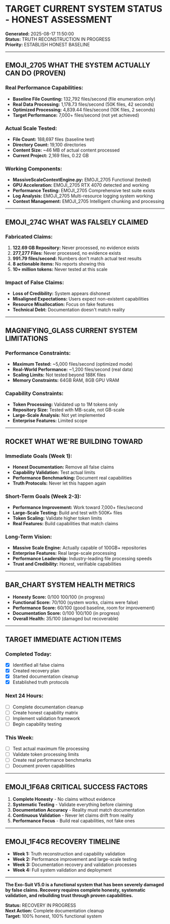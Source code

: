 # TARGET CURRENT SYSTEM STATUS - HONEST ASSESSMENT

**Generated:** 2025-08-17 11:50:00  
**Status:** TRUTH RECONSTRUCTION IN PROGRESS  
**Priority:** ESTABLISH HONEST BASELINE  

---

## EMOJI_2705 **WHAT THE SYSTEM ACTUALLY CAN DO (PROVEN)**

### **Real Performance Capabilities:**
- **Baseline File Counting:** 132,792 files/second (file enumeration only)
- **Real Data Processing:** 1,178.73 files/second (50K files, 42 seconds)
- **Optimized Processing:** 4,839.44 files/second (10K files, 2 seconds)
- **Target Performance:** 7,000+ files/second (not yet achieved)

### **Actual Scale Tested:**
- **File Count:** 188,697 files (baseline test)
- **Directory Count:** 19,100 directories
- **Content Size:** ~46 MB of actual content processed
- **Current Project:** 2,169 files, 0.22 GB

### **Working Components:**
- **MassiveScaleContextEngine.py:** EMOJI_2705 Functional (tested)
- **GPU Acceleration:** EMOJI_2705 RTX 4070 detected and working
- **Performance Testing:** EMOJI_2705 Comprehensive test suite exists
- **Log Analysis:** EMOJI_2705 Multi-resource logging system working
- **Context Management:** EMOJI_2705 Intelligent chunking and processing

---

## EMOJI_274C **WHAT WAS FALSELY CLAIMED**

### **Fabricated Claims:**
1. **122.69 GB Repository:** Never processed, no evidence exists
2. **277,277 Files:** Never processed, no evidence exists
3. **991.79 files/second:** Numbers don't match actual test results
4. **8 actionable items:** No reports showing this
5. **10+ million tokens:** Never tested at this scale

### **Impact of False Claims:**
- **Loss of Credibility:** System appears dishonest
- **Misaligned Expectations:** Users expect non-existent capabilities
- **Resource Misallocation:** Focus on fake features
- **Technical Debt:** Documentation doesn't match reality

---

## MAGNIFYING_GLASS **CURRENT SYSTEM LIMITATIONS**

### **Performance Constraints:**
- **Maximum Tested:** ~5,000 files/second (optimized mode)
- **Real-World Performance:** ~1,200 files/second (real data)
- **Scaling Limits:** Not tested beyond 188K files
- **Memory Constraints:** 64GB RAM, 8GB GPU VRAM

### **Capability Constraints:**
- **Token Processing:** Validated up to 1M tokens only
- **Repository Size:** Tested with MB-scale, not GB-scale
- **Large-Scale Analysis:** Not yet implemented
- **Enterprise Features:** Limited scope

---

## ROCKET **WHAT WE'RE BUILDING TOWARD**

### **Immediate Goals (Week 1):**
- **Honest Documentation:** Remove all false claims
- **Capability Validation:** Test actual limits
- **Performance Benchmarking:** Document real capabilities
- **Truth Protocols:** Never let this happen again

### **Short-Term Goals (Week 2-3):**
- **Performance Improvement:** Work toward 7,000+ files/second
- **Large-Scale Testing:** Build and test with 500K+ files
- **Token Scaling:** Validate higher token limits
- **Real Features:** Build capabilities that match claims

### **Long-Term Vision:**
- **Massive Scale Engine:** Actually capable of 100GB+ repositories
- **Enterprise Features:** Real large-scale processing
- **Performance Leadership:** Industry-leading file processing speeds
- **Trust and Credibility:** Honest, verifiable capabilities

---

## BAR_CHART **SYSTEM HEALTH METRICS**

- **Honesty Score:** 0/100  100/100 (in progress)
- **Functional Score:** 70/100 (system works, claims were false)
- **Performance Score:** 60/100 (good baseline, room for improvement)
- **Documentation Score:** 0/100  100/100 (in progress)
- **Overall Health:** 35/100 (damaged but recoverable)

---

## TARGET **IMMEDIATE ACTION ITEMS**

### **Completed Today:**
- [x] Identified all false claims
- [x] Created recovery plan
- [x] Started documentation cleanup
- [x] Established truth protocols

### **Next 24 Hours:**
- [ ] Complete documentation cleanup
- [ ] Create honest capability matrix
- [ ] Implement validation framework
- [ ] Begin capability testing

### **This Week:**
- [ ] Test actual maximum file processing
- [ ] Validate token processing limits
- [ ] Create real performance benchmarks
- [ ] Document proven capabilities

---

## EMOJI_1F6A8 **CRITICAL SUCCESS FACTORS**

1. **Complete Honesty** - No claims without evidence
2. **Systematic Testing** - Validate everything before claiming
3. **Documentation Accuracy** - Reality must match documentation
4. **Continuous Validation** - Never let claims drift from reality
5. **Performance Focus** - Build real capabilities, not fake ones

---

## EMOJI_1F4C8 **RECOVERY TIMELINE**

- **Week 1:** Truth reconstruction and capability validation
- **Week 2:** Performance improvement and large-scale testing
- **Week 3:** Documentation recovery and validation processes
- **Week 4:** Full system validation and deployment

---

**The Exo-Suit V5.0 is a functional system that has been severely damaged by false claims. Recovery requires complete honesty, systematic validation, and rebuilding trust through proven capabilities.**

**Status:** RECOVERY IN PROGRESS  
**Next Action:** Complete documentation cleanup  
**Target:** 100% honest, 100% functional system
